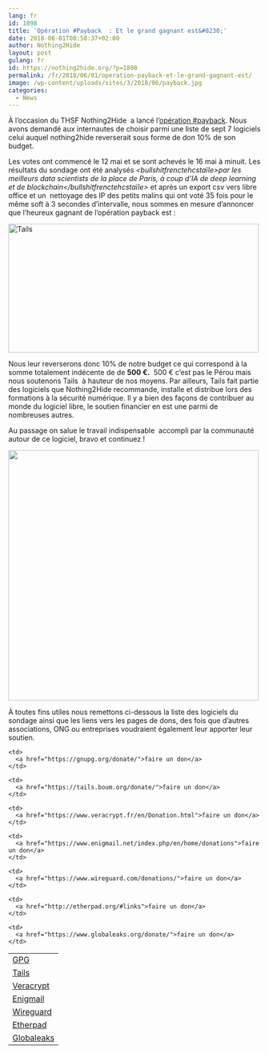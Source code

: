 ```yaml
---
lang: fr 
id: 1898
title: 'Opération #Payback  : Et le grand gagnant est&#8230;'
date: 2018-06-01T08:58:37+02:00
author: Nothing2Hide
layout: post
gulang: fr 
id: https://nothing2hide.org/?p=1898
permalink: /fr/2018/06/01/operation-payback-et-le-grand-gagnant-est/
image: /wp-content/uploads/sites/3/2018/06/payback.jpg
categories:
  - News
---
```

À l&rsquo;occasion du THSF Nothing2Hide  a lancé l&rsquo;[opération #payback](https://nothing2hide.org/blog/2018/05/12/on-soutient-les-logiciels-libres/). Nous avons demandé aux internautes de choisir parmi une liste de sept 7 logiciels celui auquel nothing2hide reverserait sous forme de don 10% de son budget.  
<!--more-->

Les votes ont commencé le 12 mai et se sont achevés le 16 mai à minuit. Les résultats du sondage ont été analysés _<bullshitfrenctehcstaïle>par les meilleurs data scientists de la place de Paris, à coup d&rsquo;IA de deep learning et de blockchain</bullshitfrenctehcstaïle>_ et après un export csv vers libre office et un  nettoyage des IP des petits malins qui ont voté 35 fois pour le même soft à 3 secondes d&rsquo;intervalle, nous sommes en mesure d&rsquo;annoncer que l&rsquo;heureux gagnant de l&rsquo;opération payback est :

<img class="alignnone wp-image-1517 size-full" src="https://nothing2hide.org/fr/wp-content/uploads/sites/3/2018/04/tails-logo.png" alt="Tails" width="500" height="257" srcset="https://nothing2hide.org/fr/wp-content/uploads/sites/3/2018/04/tails-logo.png 500w, https://nothing2hide.org/fr/wp-content/uploads/sites/3/2018/04/tails-logo-300x154.png 300w, https://nothing2hide.org/fr/wp-content/uploads/sites/3/2018/04/tails-logo-280x144.png 280w" sizes="(max-width: 500px) 100vw, 500px" /> 

Nous leur reverserons donc 10% de notre budget ce qui correspond à la somme totalement indécente de de **500 €.**  500 € c&rsquo;est pas le Pérou mais nous soutenons Tails  à hauteur de nos moyens. Par ailleurs, Tails fait partie des logiciels que Nothing2Hide recommande, installe et distribue lors des formations à la sécurité numérique. Il y a bien des façons de contribuer au monde du logiciel libre, le soutien financier en est une parmi de nombreuses autres.

Au passage on salue le travail indispensable  accompli par la communauté autour de ce logiciel, bravo et continuez !

<img class="alignnone size-full wp-image-1905" src="https://nothing2hide.org/fr/wp-content/uploads/sites/3/2018/06/kcaito.jpg" alt="" width="500" height="500" srcset="https://nothing2hide.org/fr/wp-content/uploads/sites/3/2018/06/kcaito.jpg 500w, https://nothing2hide.org/fr/wp-content/uploads/sites/3/2018/06/kcaito-150x150.jpg 150w, https://nothing2hide.org/fr/wp-content/uploads/sites/3/2018/06/kcaito-300x300.jpg 300w, https://nothing2hide.org/fr/wp-content/uploads/sites/3/2018/06/kcaito-160x160.jpg 160w, https://nothing2hide.org/fr/wp-content/uploads/sites/3/2018/06/kcaito-100x100.jpg 100w" sizes="(max-width: 500px) 100vw, 500px" /> 

À toutes fins utiles nous remettons ci-dessous la liste des logiciels du sondage ainsi que les liens vers les pages de dons, des fois que d&rsquo;autres associations, ONG ou entreprises voudraient également leur apporter leur soutien.

<table>
  <tr>
    <td>
      <a href="https://gnupg.org/">GPG</a>
    </td>
    
    <td>
      <a href="https://gnupg.org/donate/">faire un don</a>
    </td>
  </tr>
  
  <tr>
    <td>
      <a href="https://tails.boum.org/">Tails</a>
    </td>
    
    <td>
      <a href="https://tails.boum.org/donate/">faire un don</a>
    </td>
  </tr>
  
  <tr>
    <td>
      <a href="https://www.veracrypt.fr/">Veracrypt</a>
    </td>
    
    <td>
      <a href="https://www.veracrypt.fr/en/Donation.html">faire un don</a>
    </td>
  </tr>
  
  <tr>
    <td>
      <a href="https://www.enigmail.net/">Enigmail</a>
    </td>
    
    <td>
      <a href="https://www.enigmail.net/index.php/en/home/donations">faire un don</a>
    </td>
  </tr>
  
  <tr>
    <td>
      <a href="https://www.wireguard.com/">Wireguard</a>
    </td>
    
    <td>
      <a href="https://www.wireguard.com/donations/">faire un don</a>
    </td>
  </tr>
  
  <tr>
    <td>
      <a href="http://etherpad.org/">Etherpad</a>
    </td>
    
    <td>
      <a href="http://etherpad.org/#links">faire un don</a>
    </td>
  </tr>
  
  <tr>
    <td>
      <a href="https://www.globaleaks.org/">Globaleaks</a>
    </td>
    
    <td>
      <a href="https://www.globaleaks.org/donate/">faire un don</a>
    </td>
  </tr>
</table>

&nbsp;